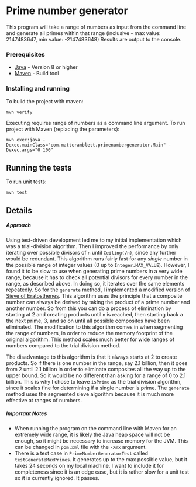 # Prime number generator

This program will take a range of numbers as input from the command line and generate all primes within that range (inclusive - max value: 2147483647, min value: -2147483648)
Results are output to the console.

### Prerequisites

* [Java](https://www.java.com/) - Version 8 or higher
* [Maven](https://maven.apache.org/) - Build tool


### Installing and running

To build the project with maven:

```
mvn verify
```

Executing requires range of numbers as a command line argument. To run project with Maven (replacing the parameters):

```
mvn exec:java -Dexec.mainClass="com.mattcramblett.primenumbergenerator.Main" -Dexec.args="0 100"
```

## Running the tests

To run unit tests:

```
mvn test
```

## Details

##### Approach
Using test-driven development led me to my initial implementation which was a trial-division algorithm.
Then I improved the performance by only iterating over possible divisors of `n` until `Ceiling(√n)`, since any further would be redundant.
This algorithm runs fairly fast for any *single* number in the possible range of integer values (0 up to `Integer.MAX_VALUE`).
However, I found it to be slow to use when generating prime numbers in a very wide range, because it has to check all potential divisors for every number in the range, as described above. In doing so, it iterates over the same elements repeatedly.
So for the `generate` method, I implemented a modified version of [Sieve of Eratosthenes](https://en.wikipedia.org/wiki/Sieve_of_Eratosthenes). This algorithm uses the principle that a composite number can always be derived by taking the product of a prime number and another number.
So from this you can do a process of elimination by starting at 2 and creating products until `n` is reached, then starting back a the next prime, 3, and so on until all possible composites have been eliminated.
The modification to this algorithm comes in when segmenting the range of numbers, in order to reduce the memory footprint of the original algorithm. This method scales much better for wide ranges of numbers compared to the trial division method.

The disadvantage to this algorithm is that it always starts at 2 to create products. So if there is one number in the range, say 2.1 billion, then it goes from 2 until 2.1 billion in order to eliminate composites all the way up to the upper bound. So it would be no different than asking for a range of 0 to 2.1 billion. This is why I chose to leave `isPrime` as the trial division algorithm, since it scales fine for determining if a single number is prime. The `generate` method uses the segmented sieve algorithm because it is much more effective at ranges of numbers.

##### Important Notes
* When running the program on the command line with Maven for an extremely wide range, it is likely the Java heap space will not be enough, so it might be necessary to increase memory for the JVM. This can be changed in `pom.xml` file with the `-Xmx` argument. 
* There is a test case in `PrimeNumberGeneratorTest` called `testGenerateMaxPrimes`. It generates up to the max possible value, but it takes 24 seconds on my local machine. I want to include it for completeness since it is an edge case, but it is rather slow for a unit test so it is currently ignored. It passes.


